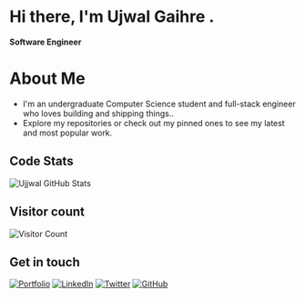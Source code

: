  # Hi there, I'm Ujwal Gaihre .
 **Software Engineer**

# About Me
  - I'm an undergraduate Computer Science student  and  full-stack engineer who loves building and shipping things..
- Explore my repositories or check out my pinned ones to see my latest and most popular work.

## Code Stats
![Ujjwal  GitHub Stats](https://github-readme-stats.vercel.app/api?username=ujjwal2061&show_icons=true&theme=dark)

## Visitor count
![Visitor Count](https://count.getloli.com/get/@ujjwal2061?theme=rule34)

## Get in touch
[![Portfolio](https://img.shields.io/badge/Portfolio-grey?style=for-the-badge&logo=vercel)](https://uzwal.me)
[![LinkedIn](https://img.shields.io/badge/LinkedIn-blue?style=for-the-badge&logo=linkedin)](https://www.linkedin.com/in/ujjwal-gaihre-9719ba289/)
[![Twitter](https://img.shields.io/badge/Twitter-black?style=for-the-badge&logo=x)](https://https://x.com/neyuj_11)
[![GitHub](https://img.shields.io/badge/GitHub-181717?style=for-the-badge&logo=github)](https://github.com/ujjwal2061)
